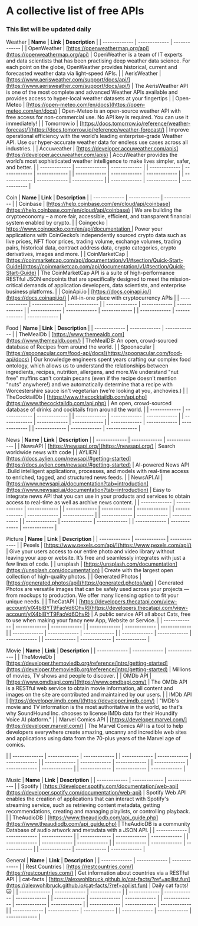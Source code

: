 # A collective list of free APIs

### This list will be updated daily

Weather
| **Name**  | **Link** | **Description** |
| ------------- | ------------- | ------------- |
| OpenWeather | [https://openweathermap.org/api](https://openweathermap.org/api) | OpenWeather is a team of IT experts and data scientists that has been practising deep weather data science. For each point on the globe, OpenWeather provides historical, current and forecasted weather data via light-speed APIs. |
| AerisWeather | [https://www.aerisweather.com/support/docs/api/](https://www.aerisweather.com/support/docs/api/) | The AerisWeather API is one of the most complete and advanced Weather APIs available and provides access to hyper-local weather datasets at your fingertips |
| Open-Meteo | [https://open-meteo.com/en/docs](https://open-meteo.com/en/docs) | Open-Meteo is an open-source weather API with free access for non-commercial use. No API key is required. You can use it immediately! |
| Tomorrow.io | [https://docs.tomorrow.io/reference/weather-forecast/](https://docs.tomorrow.io/reference/weather-forecast/) | Improve operational efficiency with the world’s leading enterprise-grade Weather API. Use our hyper-accurate weather data for endless use cases across all industries. |
| Accuweather | [https://developer.accuweather.com/apis](https://developer.accuweather.com/apis) | AccuWeather provides the world’s most sophisticated weather intelligence to make lives simpler, safer, and better. |
| ------------- | ------------- | ------------- |
| ------------- | ------------- | ------------- |
| ------------- | ------------- | ------------- |
| ------------- | ------------- | ------------- |
| ------------- | ------------- | ------------- |

Coin
| **Name**  | **Link** | **Description** |
| ------------- | ------------- | ------------- |
| Coinbase |  [https://help.coinbase.com/en/cloud/api/coinbase](https://help.coinbase.com/en/cloud/api/coinbase) | We are building the cryptoeconomy – a more fair, accessible, efficient, and transparent financial system enabled by crypto. |
| Coingecko | [ https://www.coingecko.com/en/api/documentation ](https://www.coingecko.com/en/api/documentation) | Power your applications with CoinGecko’s independently sourced crypto data such as live prices, NFT floor prices, trading volume, exchange volumes, trading pairs, historical data, contract address data, crypto categories, crypto derivatives, images and more. |
| CoinMarketCap | [https://coinmarketcap.com/api/documentation/v1/#section/Quick-Start-Guide](https://coinmarketcap.com/api/documentation/v1/#section/Quick-Start-Guide) | The CoinMarketCap API is a suite of high-performance RESTful JSON endpoints that are specifically designed to meet the mission-critical demands of application developers, data scientists, and enterprise business platforms. |
| CoinApi.io | [https://docs.coinapi.io/](https://docs.coinapi.io/) | All-in-one place with cryptocurrency APIs |
| ------------- | ------------- | ------------- |
| ------------- | ------------- | ------------- |
| ------------- | ------------- | ------------- |
| ------------- | ------------- | ------------- |


Food
| **Name**  | **Link** | **Description** |
| ------------- | ------------- | ------------- |
| TheMealDb | [https://www.themealdb.com](https://www.themealdb.com/) | TheMealDB: An open, crowd-sourced database of Recipes from around the world. |
| Spoonacular | [https://spoonacular.com/food-api/docs](https://spoonacular.com/food-api/docs) | Our knowledge engineers spent years crafting our complex food ontology, which allows us to understand the relationships between ingredients, recipes, nutrition, allergens, and more.We understand "nut free" muffins can't contain pecans (even if the recipe doesn't mention "nuts" anywhere!) and we automatically determine that a recipe with Worcestershire sauce isn't vegetarian (we're looking at you, anchovies.) |
| TheCocktailDb | [https://www.thecocktaildb.com/api.php](https://www.thecocktaildb.com/api.php) | An open, crowd-sourced database of drinks and cocktails from around the world. |
| ------------- | ------------- | ------------- |
| ------------- | ------------- | ------------- |
| ------------- | ------------- | ------------- |
| ------------- | ------------- | ------------- |
| ------------- | ------------- | ------------- |

News
| **Name**  | **Link** | **Description** |
| ------------- | ------------- | ------------- |
| NewsAPI | [https://newsapi.org/](https://newsapi.org/) | Search worldwide news with code |
|  AYLIEN | [https://docs.aylien.com/newsapi/#getting-started](https://docs.aylien.com/newsapi/#getting-started) | AI-powered News API .Build intelligent applications, processes, and models with real-time access to enriched, tagged, and structured news feeds. |
| NewsAPI.AI | [https://www.newsapi.ai/documentation?tab=introduction](https://www.newsapi.ai/documentation?tab=introduction) | Easy to integrate news API that you can use in your products and services to obtain access to real-time as well as archive news content. |
| ------------- | ------------- | ------------- |
| ------------- | ------------- | ------------- |
| ------------- | ------------- | ------------- |
| ------------- | ------------- | ------------- |
| ------------- | ------------- | ------------- |
| ------------- | ------------- | ------------- |

Picture
| **Name**  | **Link** | **Description** |
| ------------- | ------------- | ------------- |
| Pexels | [https://www.pexels.com/api/](https://www.pexels.com/api/) | Give your users access to our entire photo and video library without leaving your app or website. It’s free and seamlessly integrates with just a few lines of code. |
| unsplash | [https://unsplash.com/documentation](https://unsplash.com/documentation) | Create with the largest open collection of high-quality photos. |
| Generated Photos | [https://generated.photos/api](https://generated.photos/api) | Generated Photos are versatile images that can be safely used across your projects — from mockups to production. We offer many licensing option to fit your unique needs. |
| TheCatAPI | [https://developers.thecatapi.com/view-account/ylX4blBYT9FaoVd6OhvR](https://developers.thecatapi.com/view-account/ylX4blBYT9FaoVd6OhvR) | A public service API all about Cats, free to use when making your fancy new App, Website or Service. |
| ------------- | ------------- | ------------- |
| ------------- | ------------- | ------------- |
| ------------- | ------------- | ------------- |
| ------------- | ------------- | ------------- |
| ------------- | ------------- | ------------- |


Movie
| **Name**  | **Link** | **Description** |
| ------------- | ------------- | ------------- |
| TheMovieDb | [https://developer.themoviedb.org/reference/intro/getting-started](https://developer.themoviedb.org/reference/intro/getting-started) | Millions of movies, TV shows and people to discover. |
| OMDb API | [https://www.omdbapi.com/](https://www.omdbapi.com/) | The OMDb API is a RESTful web service to obtain movie information, all content and images on the site are contributed and maintained by our users. |
| IMDb API | [https://developer.imdb.com/](https://developer.imdb.com/) | "IMDb's movie and TV information is the most authoritative in the world, so that's why SoundHound Inc. chooses to license IMDb data for their Houndify Voice AI platform." |
| Marvel Comics API | [https://developer.marvel.com/](https://developer.marvel.com/) | The Marvel Comics API is a tool to help developers everywhere create amazing, uncanny and incredible web sites and applications using data from the 70-plus years of the Marvel age of comics.

 |
| ------------- | ------------- | ------------- |
| ------------- | ------------- | ------------- |
| ------------- | ------------- | ------------- |
| ------------- | ------------- | ------------- |
| ------------- | ------------- | ------------- |

Music
| **Name**  | **Link** | **Description** |
| ------------- | ------------- | ------------- |
| Spotify |  [https://developer.spotify.com/documentation/web-api](https://developer.spotify.com/documentation/web-api) | Spotify Web API enables the creation of applications that can interact with Spotify's streaming service, such as retrieving content metadata, getting recommendations, creating and managing playlists, or controlling playback. |
| TheAudioDB | [https://www.theaudiodb.com/api_guide.php](https://www.theaudiodb.com/api_guide.php) | TheAudioDB is a community Database of audio artwork and metadata with a JSON API. |
| ------------- | ------------- | ------------- |
| ------------- | ------------- | ------------- |
| ------------- | ------------- | ------------- |
| ------------- | ------------- | ------------- |
| ------------- | ------------- | ------------- |


General
| **Name**  | **Link** | **Description** |
| ------------- | ------------- | ------------- |
| Rest Countries | [https://restcountries.com/](https://restcountries.com/) | Get information about countries via a RESTful API |
| cat-facts | [https://alexwohlbruck.github.io/cat-facts/?ref=apilist.fun](https://alexwohlbruck.github.io/cat-facts/?ref=apilist.fun) | Daily cat facts! 🐱 |
| ------------- | ------------- | ------------- |
| ------------- | ------------- | ------------- |
| ------------- | ------------- | ------------- |
| ------------- | ------------- | ------------- |
| ------------- | ------------- | ------------- |
| ------------- | ------------- | ------------- |
| ------------- | ------------- | ------------- |
